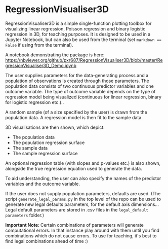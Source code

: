 # RegressionVisualiser3D
RegressionVisualiser3D is a simple single-function plotting toolbox for visualizing linear regression, Poisson regression and binary logistic regression in 3D, for teaching purposes. It is designed to be used in a Jupyter Notebook, but can also be used from the terminal (set `markdown == False` if using from the terminal).

A notebook demonstrating the package is here: https://nbviewer.org/github/pxr687/RegressionVisualiser3D/blob/master/RegressionVisualiser3D_Demo.ipynb

The user supplies parameters for the data-generating process and a population of observations is created through those parameters. The population data consists of two continuous predictor variables and one outcome variable. The type of outcome variable depends on the type of regression model being visualized (continuous for linear regression, binary for logistic regression etc.)..

A random sample (of a size specified by the user) is drawn from the population data. A regression model is then fit to the sample data.

3D visualisations are then shown, which depict:

* The population data
* The population regression surface
* The sample data
* The sample regression surface

An optional regression table (with slopes and p-values etc.) is also shown, alongside the true regression equation used to generate the data. 

To aid understanding, the user can also specify the names of the predictor variables and the outcome variable.

If the user does not supply population parameters, defaults are used. (The script
`generate_legal_params.py` in the top level of the repo can be used to generate
new legal defaults parameters, for the default axis dimensions... Legal default
parameters are stored in .csv files in the `legal_default parameters` folder.)

<b> Important Note: </b> Certain combinations of parameters will generate computational errors. In that instance play around with them until you find combinations which do not cause errors. To use for teaching, it's best to find legal combinations ahead of time :) 
